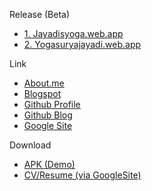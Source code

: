 Release (Beta)
* [1. Jayadisyoga.web.app](https://jayadisyoga.web.app)
* [2. Yogasuryajayadi.web.app](https://yogasuryajayadi.web.app)

Link
* [About.me](https://about.me/ysj)
* [Blogspot](https://yogasuryajayadi.blogspot.com)
* [Github Profile](https://github.com/jayadisyoga)
* [Github Blog](https://jayadisyoga.github.io/blogit)
* [Google Site](https://sites.google.com/view/ysj)

Download
* [APK (Demo)](https://raw.githubusercontent.com/jayadisyoga/jayadisyoga.github.io/master/asset/ysj.apk)
* [CV/Resume (via GoogleSite)](https://sites.google.com/view/ysj)

